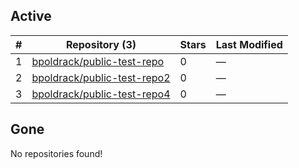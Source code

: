 ## Active
| # | Repository (3) | Stars | Last Modified |
| --- | --- | --- | --- |
| 1 | [bpoldrack/public-test-repo](https://gin.g-node.org/bpoldrack/public-test-repo) | 0 | — |
| 2 | [bpoldrack/public-test-repo2](https://gin.g-node.org/bpoldrack/public-test-repo2) | 0 | — |
| 3 | [bpoldrack/public-test-repo4](https://gin.g-node.org/bpoldrack/public-test-repo4) | 0 | — |

## Gone
No repositories found!

